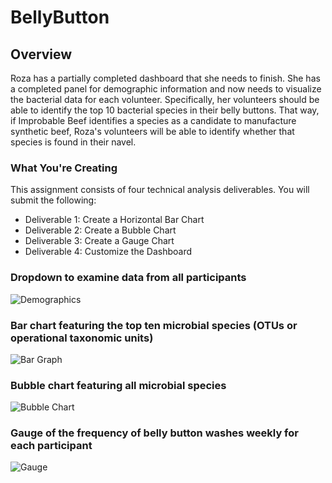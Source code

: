 # BellyButton

## Overview
Roza has a partially completed dashboard that she needs to finish. She has a completed panel for demographic information and now needs to visualize the bacterial data for each volunteer. Specifically, her volunteers should be able to identify the top 10 bacterial species in their belly buttons. That way, if Improbable Beef identifies a species as a candidate to manufacture synthetic beef, Roza's volunteers will be able to identify whether that species is found in their navel.

### What You're Creating
This assignment consists of four technical analysis deliverables. You will submit the following:
-	Deliverable 1: Create a Horizontal Bar Chart
-	Deliverable 2: Create a Bubble Chart
-	Deliverable 3: Create a Gauge Chart
-	Deliverable 4: Customize the Dashboard



### Dropdown to examine data from all participants 
![Demographics](https://user-images.githubusercontent.com/103701561/191857739-51806ae7-3c87-469f-bcac-85fc911f74d7.png)



### Bar chart featuring the top ten microbial species (OTUs or operational taxonomic units)
![Bar Graph](https://user-images.githubusercontent.com/103701561/191857713-4526717f-309f-4d97-ad35-f913a11b67b0.png)



### Bubble chart featuring all microbial species
![Bubble Chart](https://user-images.githubusercontent.com/103701561/191857720-3b895bde-e176-4327-a128-c881ae82a15c.png)



### Gauge of the frequency of belly button washes weekly for each participant 
![Gauge](https://user-images.githubusercontent.com/103701561/191857750-ae4bc223-47c5-4c4d-8ded-a8cb66975edf.png)








